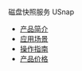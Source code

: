 <div>磁盘快照服务 USnap</div>

* [产品简介](/usnap/README)
* [应用场景](/usnap/superiority)
* [操作指南](/usnap/common)
* [产品价格](/usnap/price)

